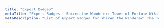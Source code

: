 ```yaml
---
title: "Expert Badges"
metaTitle: "Expert Badges - Shiren the Wanderer: Tower of Fortune Wiki"
metaDescription: "List of Expert Badges for Shiren the Wanderer: The Tower of Fortune and the Dice of Fate."
---
```

